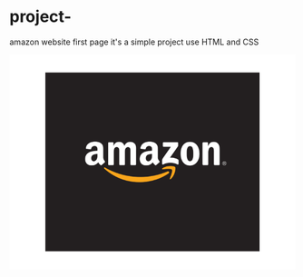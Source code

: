 # project-
amazon website first page 
it's a simple project use HTML and CSS  

![image Alt](https://github.com/Mitalirawal79/project-/blob/main/box0.png?raw=true)
